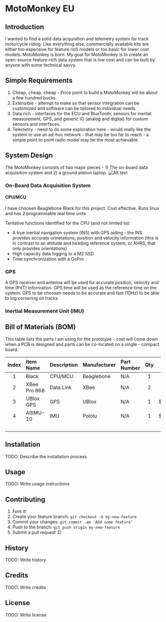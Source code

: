 # MotoMonkey EU
## Introduction
I wanted to find a solid data acquisition and telemetry system for track motorcycle riding. Like everything else, commercially available kits are either too expensive for feature rich models or too basic for lower cost models.  MotoMonkey is born. My goal for MotoMonkey is to create an open-source feature-rich data system that is low cost and can be built by anyone with some technical savvy.  

## Simple Requirements
1. Cheap, cheap, cheap - Price point to build a MotoMonkey will be about a few hundred bucks.
2. Extensible - attempt to make so that sensor integration can be customized and software can be tailored to individual needs.
3. Data rich - interfaces for the ECU and BlueTooth, sensors for inertial measurement, GPS, and generic IO (analog and digital) for custom sensors and interfaces.
4. Telemetry - need to do some exploration here - would really like the system to use an ad-hoc network - that may be too far to reach - a simple point to point radio model may be the most achievable.

## System Design
The MotoMonkey consists of two major pieces - 1) The on-board data acquisition system and 2) a ground station laptop.
![Alt text](https://cloud.githubusercontent.com/assets/3347351/15641098/427cf59a-25f3-11e6-8442-03b79fd1e716.png)

### On-Board Data Acquisition System
#### CPU/MCU
I have choosen Beaglebone Black for this project. Cost effective. Runs linux and has 2 programmable real time units

Tentative functions identified for the CPU (and not limited to):
- A true inertial navigation system (INS) with GPS aiding - the INS provides accurate orinetations, position and velocity information (this is in contrast to an attitude and heading reference system, or AHRS, that only provides orientations)
- High capacity data logging to a M2 SSD
- Time synchronization with a GoPro

### GPS
A GPS receiver and antenna will be used for accurate position, velocity and time (PVT) information. GPS time will be used as the reference time on the system. GPS to be choosen needs to be accurate and fast (10Hz) to be able to log cornering on tracks

### Inertial Measurement Unit (IMU)

## Bill of Materials (BOM)
This table lists the parts I am using for the prototype - cost will come down when a PCB is designed and parts can be co-located on a single - compact board.

| Index | Item Name    | Description | Manufacturer | Part Number | Qty | Cost   | Total   |
| :---: | :--------    | :---------- | :----------- | :---------- | :-: | ---:   | ----:   |
| 1     | Black        | CPU/MCU     | Beaglebone   | N/A         | 1   |        |         |
| 2     | XBee Pro 868 | Data Link   | XBee         | N/A         | 2   |        |         |
| 3     | UBlox GPS    | GPS         | UBlox        | N/A         | 1   | $49.00 | $49.00  |
| 4     | AltIMU-10    | IMU         | Pololu       | N/A         | 1   | $23.00 | $22.00  |
|       |              |             |              |             |     | Total  | $231.00 |



## Installation
TODO: Describe the installation process

## Usage
TODO: Write usage instructions

## Contributing
1. Fork it!
2. Create your feature branch: `git checkout -b my-new-feature`
3. Commit your changes: `git commit -am 'Add some feature'`
4. Push to the branch: `git push origin my-new-feature`
5. Submit a pull request :D

## History
TODO: Write history

## Credits
TODO: Write credits

## License
TODO: Write license
